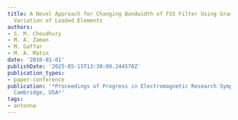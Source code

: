 ```yaml
---
title: A Novel Approach for Changing Bandwidth of FSS Filter Using Gradual Circumferential
  Variation of Loaded Elements
authors:
- S. M. Choudhury
- M. A. Zaman
- M. Gaffar
- M. A. Matin
date: '2010-01-01'
publishDate: '2025-05-15T13:30:09.244570Z'
publication_types:
- paper-conference
publication: '*Proceedings of Progress in Electromagnetic Research Symposium PIERS,
  Cambridge, USA*'
tags:
- antenna
---
```


